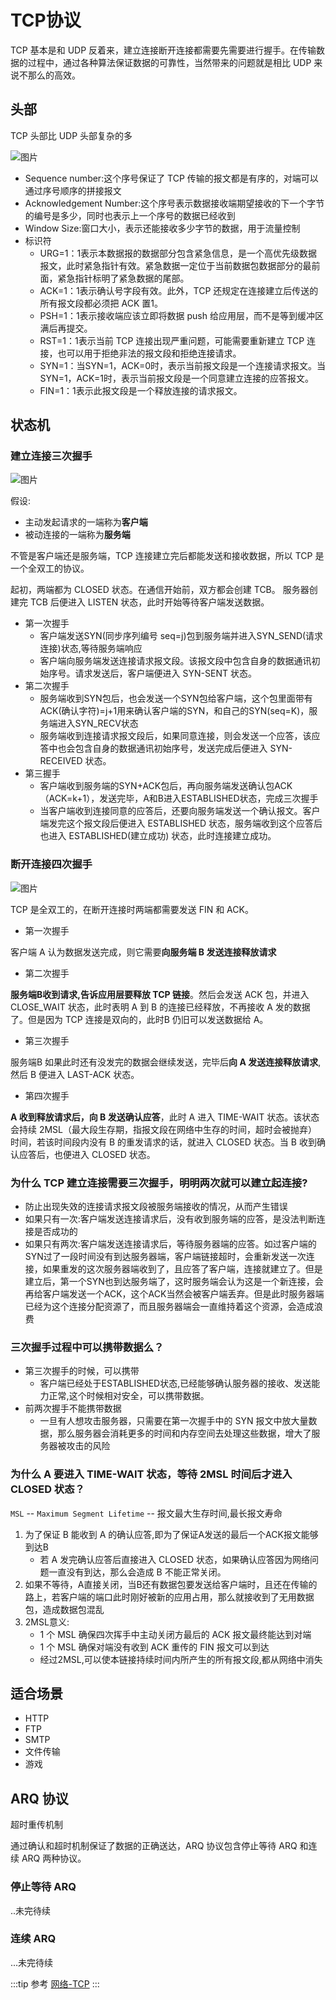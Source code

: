 # TCP协议

TCP 基本是和 UDP 反着来，建立连接断开连接都需要先需要进行握手。在传输数据的过程中，通过各种算法保证数据的可靠性，当然带来的问题就是相比 UDP 来说不那么的高效。

## 头部
TCP 头部比 UDP 头部复杂的多

![图片](http://img.cdn.sugarat.top/mdImg/MTU4MzIyMDU2MTE4NA==583220561184)

* Sequence number:这个序号保证了 TCP 传输的报文都是有序的，对端可以通过序号顺序的拼接报文
* Acknowledgement Number:这个序号表示数据接收端期望接收的下一个字节的编号是多少，同时也表示上一个序号的数据已经收到
* Window Size:窗口大小，表示还能接收多少字节的数据，用于流量控制
* 标识符
  * URG=1：1表示本数据报的数据部分包含紧急信息，是一个高优先级数据报文，此时紧急指针有效。紧急数据一定位于当前数据包数据部分的最前面，紧急指针标明了紧急数据的尾部。
  * ACK=1：1表示确认号字段有效。此外，TCP 还规定在连接建立后传送的所有报文段都必须把 ACK 置1。
  * PSH=1：1表示接收端应该立即将数据 push 给应用层，而不是等到缓冲区满后再提交。
  * RST=1：1表示当前 TCP 连接出现严重问题，可能需要重新建立 TCP 连接，也可以用于拒绝非法的报文段和拒绝连接请求。
  * SYN=1：当SYN=1，ACK=0时，表示当前报文段是一个连接请求报文。当SYN=1，ACK=1时，表示当前报文段是一个同意建立连接的应答报文。
  * FIN=1：1表示此报文段是一个释放连接的请求报文。

## 状态机

### 建立连接三次握手
![图片](http://img.cdn.sugarat.top/mdImg/MTU4MzIyMzUzMzkzMQ==583223533931)

假设:
* 主动发起请求的一端称为**客户端**
* 被动连接的一端称为**服务端**

不管是客户端还是服务端，TCP 连接建立完后都能发送和接收数据，所以 TCP 是一个全双工的协议。

起初，两端都为 CLOSED 状态。在通信开始前，双方都会创建 TCB。 服务器创建完 TCB 后便进入 LISTEN 状态，此时开始等待客户端发送数据。

* 第一次握手
  * 客户端发送SYN(同步序列编号 seq=j)包到服务端并进入SYN_SEND(请求连接)状态,等待服务端响应
  * 客户端向服务端发送连接请求报文段。该报文段中包含自身的数据通讯初始序号。请求发送后，客户端便进入 SYN-SENT 状态。
* 第二次握手
  * 服务端收到SYN包后，也会发送一个SYN包给客户端，这个包里面带有ACK(确认字符)=j+1用来确认客户端的SYN，和自己的SYN(seq=K)，服务端进入SYN_RECV状态
  * 服务端收到连接请求报文段后，如果同意连接，则会发送一个应答，该应答中也会包含自身的数据通讯初始序号，发送完成后便进入 SYN-RECEIVED 状态。
* 第三握手
  * 客户端收到服务端的SYN+ACK包后，再向服务端发送确认包ACK（ACK=k+1），发送完毕，A和B进入ESTABLISHED状态，完成三次握手
  * 当客户端收到连接同意的应答后，还要向服务端发送一个确认报文。客户端发完这个报文段后便进入 ESTABLISHED 状态，服务端收到这个应答后也进入 ESTABLISHED(建立成功) 状态，此时连接建立成功。

### 断开连接四次握手
![图片](http://img.cdn.sugarat.top/mdImg/MTU4MzIyNDA4Mjk2Ng==583224082966)

TCP 是全双工的，在断开连接时两端都需要发送 FIN 和 ACK。

* 第一次握手

客户端 A 认为数据发送完成，则它需要**向服务端 B 发送连接释放请求**

* 第二次握手

**服务端B收到请求,告诉应用层要释放 TCP 链接**。然后会发送 ACK 包，并进入 CLOSE_WAIT 状态，此时表明 A 到 B 的连接已经释放，不再接收 A 发的数据了。但是因为 TCP 连接是双向的，此时B 仍旧可以发送数据给 A。

* 第三次握手

服务端B 如果此时还有没发完的数据会继续发送，完毕后**向 A 发送连接释放请求**,然后 B 便进入 LAST-ACK 状态。

* 第四次握手

**A 收到释放请求后，向 B 发送确认应答**，此时 A 进入 TIME-WAIT 状态。该状态会持续 2MSL（最大段生存期，指报文段在网络中生存的时间，超时会被抛弃） 时间，若该时间段内没有 B 的重发请求的话，就进入 CLOSED 状态。当 B 收到确认应答后，也便进入 CLOSED 状态。

### 为什么 TCP 建立连接需要三次握手，明明两次就可以建立起连接?
* 防止出现失效的连接请求报文段被服务端接收的情况，从而产生错误
* 如果只有一次:客户端发送连接请求后，没有收到服务端的应答，是没法判断连接是否成功的
* 如果只有两次:客户端发送连接请求后，等待服务器端的应答。如过客户端的SYN过了一段时间没有到达服务器端，客户端链接超时，会重新发送一次连接，如果重发的这次服务器端收到了，且应答了客户端，连接就建立了。但是建立后，第一个SYN也到达服务端了，这时服务端会认为这是一个新连接，会再给客户端发送一个ACK，这个ACK当然会被客户端丢弃。但是此时服务器端已经为这个连接分配资源了，而且服务器端会一直维持着这个资源，会造成浪费

### 三次握手过程中可以携带数据么？
* 第三次握手的时候，可以携带
  * 客户端已经处于ESTABLISHED状态,已经能够确认服务器的接收、发送能力正常,这个时候相对安全，可以携带数据。
* 前两次握手不能携带数据
  * 一旦有人想攻击服务器，只需要在第一次握手中的 SYN 报文中放大量数据，那么服务器会消耗更多的时间和内存空间去处理这些数据，增大了服务器被攻击的风险

### 为什么 A 要进入 TIME-WAIT 状态，等待 2MSL 时间后才进入 CLOSED 状态？
``MSL`` -- ``Maximum Segment Lifetime`` -- 报文最大生存时间,最长报文寿命
1. 为了保证 B 能收到 A 的确认应答,即为了保证A发送的最后一个ACK报文能够到达B
   * 若 A 发完确认应答后直接进入 CLOSED 状态，如果确认应答因为网络问题一直没有到达，那么会造成 B 不能正常关闭。
2. 如果不等待，A直接关闭，当B还有数据包要发送给客户端时，且还在传输的路上，若客户端的端口此时刚好被新的应用占用，那么就接收到了无用数据包，造成数据包混乱
3. 2MSL意义:
   * 1 个 MSL 确保四次挥手中主动关闭方最后的 ACK 报文最终能达到对端
   * 1 个 MSL 确保对端没有收到 ACK 重传的 FIN 报文可以到达
   * 经过2MSL,可以使本链接持续时间内所产生的所有报文段,都从网络中消失

## 适合场景
* HTTP
* FTP
* SMTP
* 文件传输
* 游戏

## ARQ 协议
超时重传机制

通过确认和超时机制保证了数据的正确送达，ARQ 协议包含停止等待 ARQ 和连续 ARQ 两种协议。

### 停止等待 ARQ
..未完待续
### 连续 ARQ
...未完待续

:::tip 参考
[网络-TCP](https://yuchengkai.cn/docs/cs/#tcp)
:::